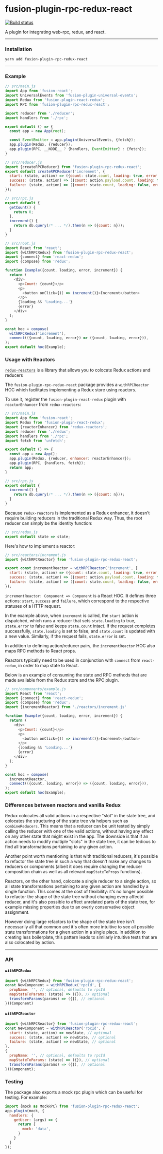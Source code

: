 # fusion-plugin-rpc-redux-react

[![Build status](https://badge.buildkite.com/c16ece6ba0a81b30d11d69cb90b8f4d77a0967860144d12f44.svg?branch=master)](https://buildkite.com/uberopensource/fusion-plugin-rpc-redux-react)

A plugin for integrating web-rpc, redux, and react.

---

### Installation

```sh
yarn add fusion-plugin-rpc-redux-react
```

---

### Example

```js
// src/main.js
import App from 'fusion-react';
import UniversalEvents from 'fusion-plugin-universal-events';
import Redux from 'fusion-plugin-react-redux';
import RPC from 'fusion-plugin-rpc-redux-react';

import reducer from './reducer';
import handlers from './rpc';

export default () => {
  const app = new App(root);

  const EventEmitter = app.plugin(UniversalEvents, {fetch});
  app.plugin(Redux, {reducer});
  app.plugin(RPC, __NODE__ ? {handlers, EventEmitter} : {fetch});
}

// src/reducer.js
import {createRPCReducer} from 'fusion-plugin-rpc-redux-react';
export default createRPCReducer('increment', {
  start: (state, action) => ({count: state.count, loading: true, error: ''});
  success: (state, action) => ({count: action.payload.count, loading: false, error: ''});
  failure: (state, action) => ({count: state.count, loading: false, error: action.payload.error});
});

// src/rpc.js
export default {
  getCount() {
    return 0;
  },
  increment() {
    return db.query(/* ... */).then(n => ({count: n}));
  }
}

// src/root.js
import React from 'react';
import {withRPCRedux} from 'fusion-plugin-rpc-redux-react';
import {connect} from 'react-redux';
import {compose} from 'redux';

function Example({count, loading, error, increment}) {
  return (
    <div>
      <p>Count: {count}</p>
      <p>
        <button onClick={() => increment()}>Increment</button>
      </p>
      {loading && 'Loading...'}
      {error}
    </div>
  );
}

const hoc = compose(
  withRPCRedux('increment'),
  connect(({count, loading, error}) => ({count, loading, error})),
);
export default hoc(Example);
```

### Usage with Reactors

[`redux-reactors`](https://github.com/ganemone/redux-reactors) is a library that allows you to colocate Redux actions and reducers

The `fusion-plugin-rpc-redux-react` package provides a `withRPCReactor` HOC which facilitates implementing a Redux store using reactors.

To use it, register the `fusion-plugin-react-redux` plugin with `reactorEnhancer` from `redux-reactors`:

```js
// src/main.js
import App from 'fusion-react';
import Redux from 'fusion-plugin-react-redux';
import {reactorEnhancer} from 'redux-reactors';
import reducer from './redux';
import handlers from './rpc';
import fetch from 'unfetch';

export default () => {
  const app = new App();
  app.plugin(Redux, {reducer, enhancer: reactorEnhancer});
  app.plugin(RPC, {handlers, fetch});
  return app;
}

// src/rpc.js
export default {
  increment() {
    return db.query(/* ... */).then(n => ({count: n}));
  }
}
```

Because `redux-reactors` is implemented as a Redux enhancer, it doesn't require building reducers in the traditional Redux way. Thus, the root reducer can simply be the identity function:

```js
// src/redux.js
export default state => state;
```

Here's how to implement a reactor:

```js
// src/reactors/increment.js
import {withRPCReactor} from 'fusion-plugin-rpc-redux-react';

export const incrementReactor = withRPCReactor('increment', {
  start: (state, action) => ({count: state.count, loading: true, error: ''});
  success: (state, action) => ({count: action.payload.count, loading: false, error: ''});
  failure: (state, action) => ({count: state.count, loading: false, error: action.payload.error});
});
```

`incrementReactor: Component => Component` is a React HOC. It defines three actions: `start`, `success` and `failure`, which correspond to the respective statuses of a HTTP request.

In the example above, when `increment` is called, the `start` action is dispatched, which runs a reducer that sets `state.loading` to true, `state.error` to false and keeps `state.count` intact. If the request completes successfully, `state.loading` is set to false, and `state.count` is updated with a new value. Similarly, if the request fails, `state.error` is set.

In addition to defining action/reducer pairs, the `incrementReactor` HOC also maps RPC methods to React props.

Reactors typically need to be used in conjunction with `connect` from `react-redux`, in order to map state to React.

Below is an example of consuming the state and RPC methods that are made available from the Redux store and the RPC plugin.

```js
// src/components/example.js
import React from 'react';
import {connect} from 'react-redux';
import {compose} from 'redux';
import {incrementReactor} from './reactors/increment.js'

function Example({count, loading, error, increment}) {
  return (
    <div>
      <p>Count: {count}</p>
      <p>
        <button onClick={() => increment()}>Increment</button>
      </p>
      {loading && 'Loading...'}
      {error}
    </div>
  );
}

const hoc = compose(
  incrementReactor,
  connect(({count, loading, error}) => ({count, loading, error})),
);
export default hoc(Example);
```

### Differences between reactors and vanilla Redux

Redux colocates all valid actions in a respective "slot" in the state tree, and colocates the structuring of the state tree via helpers such as `combineReducers`. This means that a reducer can be unit tested by simply calling the reducer with one of the valid actions, without having any effect on any other state that might exist in the app. The downside is that if an action needs to modify multiple "slots" in the state tree, it can be tedious to find all transformations pertaining to any given action.

Another point worth mentioning is that with traditional reducers, it's possible to refactor the state tree in such a way that doesn't make any changes to reducers or components (albeit it does require changing the reducer composition chain as well as all relevant `mapStateToProps` functions).

Reactors, on the other hand, colocate a single reducer to a single action, so all state transformations pertaining to any given action are handled by a single function. This comes at the cost of flexibility: it's no longer possible to refactor the shape of the state tree without changing every affectd reducer, and it's also possible to affect unrelated parts of the state tree, for example missing properties due to an overly conservative object assignment.

However doing large refactors to the shape of the state tree isn't necessarily all that common and it's often more intuitive to see all possible state transformations for a given action in a single place. In addition to creating less boilerplate, this pattern leads to similarly intuitive tests that are also colocated by action.

---

### API

#### `withRPCRedux`

```js
import {withRPCRedux} from 'fusion-plugin-rpc-redux-react';
const NewComponent = withRPCRedux('rpcId', {
  propName: '', // optional, defaults to rpcId
  mapStateToParams: (state) => ({}), // optional
  transformParams(params) => ({}), // optional
})(Component)
```

#### `withRPCReactor`
```js
import {withRPCReactor} from 'fusion-plugin-rpc-redux-react';
const NewComponent = withRPCReactor('rpcId', {
  start: (state, action) => newState, // optional
  success: (state, action) => newState, // optional
  failure: (state, action) => newState, // optional
},
{
  propName: '', // optional, defaults to rpcId
  mapStateToParams: (state) => ({}), // optional
  transformParams(params) => ({}), // optional
})(Component);
```

### Testing

The package also exports a mock rpc plugin which can be useful for testing. For example:

```js
import {mock as MockRPC} from 'fusion-plugin-rpc-redux-react';
app.plugin(mock, {
  handlers: {
    getUser: (args) => {
      return {
        mock: 'data',
      }
    }
  }
});
```

